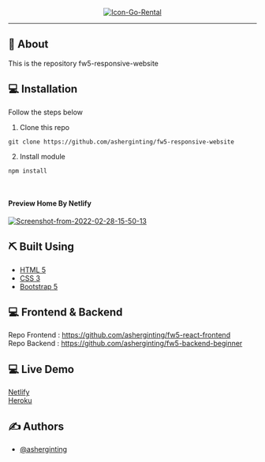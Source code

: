 

<p align="center">
  <a href="" rel="noopener">
 <a href="https://imgbb.com/"><img src="https://i.ibb.co/8P4m5hB/Icon-Go-Rental.png" alt="Icon-Go-Rental" border="0"></a>
</p>

---

## 🧐 About
This is the repository fw5-responsive-website

## 💻 Installation

Follow the steps below

1. Clone this repo
```
git clone https://github.com/asherginting/fw5-responsive-website
```

2. Install module

```
npm install
```
<br>

#### Preview Home By Netlify
<a href="https://ibb.co/2gf5Lyj"><img src="https://i.ibb.co/t8W3N4b/Screenshot-from-2022-02-28-15-50-13.png" alt="Screenshot-from-2022-02-28-15-50-13" border="0"></a>

## ⛏️ Built Using

- [HTML 5](https://developer.mozilla.org/en-US/docs/Web/HTML/Element/html)
- [CSS 3](https://developer.mozilla.org/en-US/docs/Web/CSS)
- [Bootstrap 5](https://getbootstrap.com/docs/5.0/getting-started/introduction/)

## 💻 Frontend & Backend

Repo Frontend : https://github.com/asherginting/fw5-react-frontend
<br>
Repo Backend : https://github.com/asherginting/fw5-backend-beginner

## 💻 Live Demo

[Netlify](https://vehicle-rent.netlify.app/) <br>
[Heroku](https://vehiclerentapp.herokuapp.com/)

## ✍️ Authors

- [@asherginting](https://github.com/asherginting)
